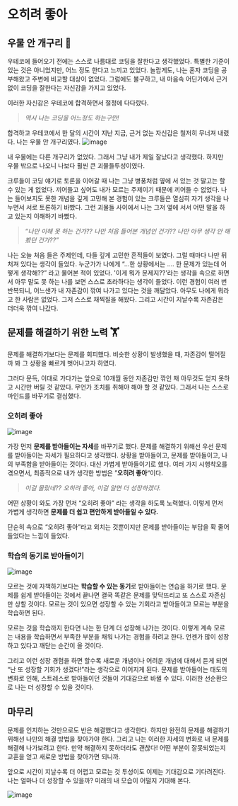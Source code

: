 # 오히려 좋아

## 우물 안 개구리 🐸

우테코에 들어오기 전에는 스스로 나름대로 코딩을 잘한다고 생각했었다. 특별한 기준이 있는 것은 아니었지만, 어느 정도 한다고 느끼고 있었다. 놀랍게도, 나는 혼자 코딩을 공부해왔고 주변에 비교할 대상이 없었다. 그럼에도 불구하고, 내 마음속 어딘가에서 근거 없이 코딩을 잘한다는 자신감을 가지고 있었다.

이러한 자신감은 우테코에 합격하면서 절정에 다다랐다.

> *역시 나는 코딩을 어느정도 하는구만!*

합격하고 우테코에서 한 달의 시간이 지난 지금, 근거 없는 자신감은 철저히 무너져 내렸다. 나는 우물 안 개구리였다.
![image](https://github.com/jhon3242/woowa-writing/assets/78288539/a921ca2e-3fe5-4185-8cd2-c6a28c69e175)

내 우물에는 다른 개구리가 없었다. 그래서 그냥 내가 제일 잘났다고 생각했다. 하지만 우물 밖으로 나오니 나보다 훨씬 큰 괴물들투성이였다.

크루들이 코딩 얘기로 토론을 이어갈 때 나는 그냥 병풍처럼 옆에 서 있는 것 말고는 할 수 있는 게 없었다. 끼어들고 싶어도 내가 모르는 주제이기 때문에 끼어들 수 없었다. 나는 들어보지도 못한 개념을 깊게 고민해 본 경험이 있는 크루들은 열심히 자기 생각을 나누면서 서로 토론하기 바빴다. 그런 괴물들 사이에서 나는 그저 옆에 서서 어떤 말을 하고 있는지 이해하기 바빴다.

> *“나만 이해 못 하는 건가?? 나만 처음 들어본 개념인 건가?? 나만 아무 생각 안 해봤던 건가??”*
>

나는 오늘 처음 들은 주제인데, 다들 깊게 고민한 흔적들이 보였다. 그럴 때마다 나만 뒤처져 있다는 생각이 들었다. 누군가가 나에게 “…한 상황에서는 …. 한 문제가 있는데 어떻게 생각해??” 라고 물어본 적이 있었다. '이게 뭐가 문제지??'라는 생각을 속으로 하면서 아무 말도 못 하는 나를 보면 스스로 초라하다는 생각이 들었다. 이런 경험이 여러 번 반복되니, 어느샌가 내 자존감이 깎여 나가고 있다는 것을 깨달았다. 아무도 나에게 뭐라고 한 사람은 없었다. 그저 스스로 채찍질을 해왔다. 그리고 시간이 지날수록 자존감은 더더욱 깎여 나갔다.


## 문제를 해결하기 위한 노력 🏋️

문제를 해결하기보다는 문제를 회피했다.
비슷한 상황이 발생했을 때, 자존감이 떨어질까 봐 그 상황을 빠르게 벗어나고자 하였다.

그러다 문득, 이대로 가다가는 앞으로 10개월 동안 자존감만 깎인 채 아무것도 얻지 못하고 시간만 버릴 것 같았다.
무언가 조치를 취해야 해야 할 것 같았다.
그래서 나는 스스로 마인드를 바꾸기로 결심했다.

### 오히려 좋아
![image](https://github.com/jhon3242/woowa-writing/assets/78288539/36332694-63cd-4abf-9123-cebf69dcb799)


가장 먼저 **문제를 받아들이는 자세**를 바꾸기로 했다. 문제를 해결하기 위해선 우선 문제를 받아들이는 자세가 필요하다고 생각했다. 상황을 받아들이고, 문제를 받아들이고, 나의 부족함을 받아들이는 것이다. 대신 가볍게 받아들이기로 했다.
여러 가지 시행착오를 겪으면서, 최종적으로 내가 생각한 방법은 ”**오히려 좋아**“이다.

> *이걸 몰랐네?? 오히려 좋아, 이걸 알면 더 성장하겠다.*
>

어떤 상황이 와도 가장 먼저 “오히려 좋아” 라는 생각을 하도록 노력했다. 이렇게 먼저 가볍게 생각하면 **문제를 더 쉽고 편안하게 받아들일 수 있다.**

단순히 속으로 “오히려 좋아”라고 외치는 것뿐이지만 문제를 받아들이는 부담을 확 줄어들었다는 느낌이 들었다.

### 학습의 동기로 받아들이기
![image](https://github.com/jhon3242/woowa-writing/assets/78288539/d9044dcd-5e6b-4782-a6f4-ce9043ff2bc2)

모르는 것에 자책하기보다는 **학습할 수 있는 동기**로 받아들이는 연습을 하기로 했다. 문제를 쉽게 받아들이는 것에서 끝나면 결국 똑같은 문제를 맞닥뜨리고 또 스스로 자존심만 상할 것이다. 모르는 것이 있으면 성장할 수 있는 기회라고 받아들이고 모르는 부분을 학습하면 된다.

모르는 것을 학습까지 한다면 나는 한 단계 더 성장해 나가는 것이다. 이렇게 계속 모르는 내용을 학습하면서 부족한 부분을 채워 나가는 경험을 하려고 한다. 언젠가 많이 성장하고 있다고 깨닫는 순간이 올 것이다.

그리고 이런 성장 경험을 하면 할수록 새로운 개념이나 어려운 개념에 대해서 듣게 되면 “난 또 성장할 기회가 생겼다!”라는 생각으로 이어지게 된다. 문제를 받아들이는 태도의 변화로 인해, 스트레스로 받아들이던 것들이 기대감으로 바뀔 수 있다. 이러한 선순환으로 나는 더 성장할 수 있을 것이다.

## 마무리

문제를 인지하는 것만으로도 반은 해결했다고 생각한다. 하지만 완전히 문제를 해결하기 위해선 나만의 해결 방법을 찾아가야 한다. 그리고 나는 이러한 자세의 변화로 내 문제를 해결해 나가보려고 한다. 만약 해결하지 못하더라도 괜찮다! 어떤 부분이 잘못되었는지 교훈을 얻고 새로운 방법을 찾아가면 되니까.

앞으로 시간이 지날수록 더 어렵고 모르는 것 투성이도 이제는 기대감으로 기다려진다. 나는 얼마나 더 성장할 수 있을까? 미래의 내 모습이 어떨지 기대해 본다.

![image](https://github.com/jhon3242/woowa-writing/assets/78288539/36331059-00e5-42f1-b91e-11067f33e0bc)

